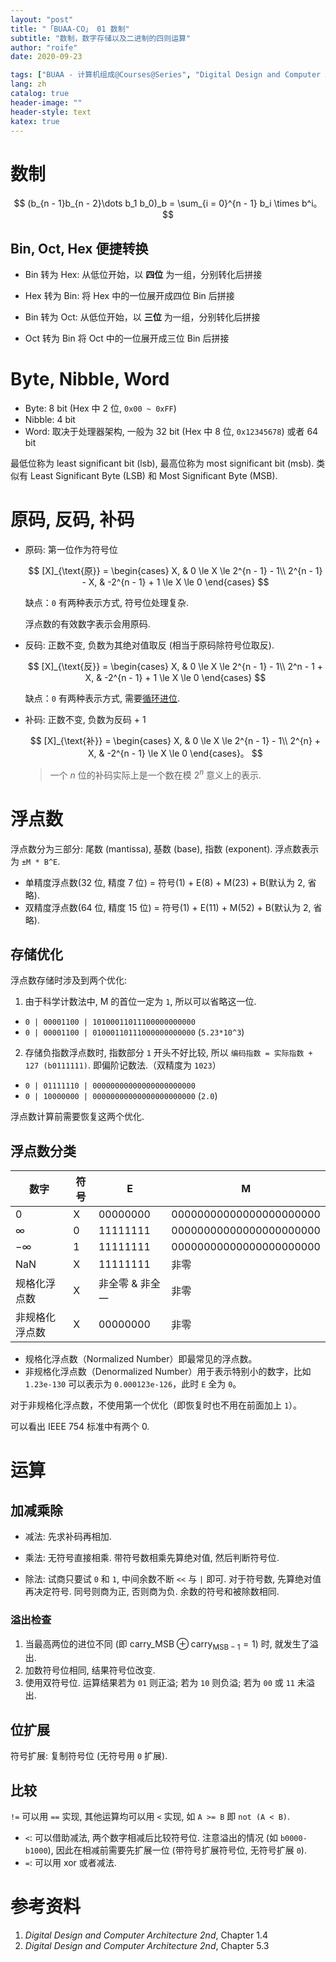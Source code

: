 ```yaml
---
layout: "post"
title: "「BUAA-CO」 01 数制"
subtitle: "数制，数字存储以及二进制的四则运算"
author: "roife"
date: 2020-09-23

tags: ["BUAA - 计算机组成@Courses@Series", "Digital Design and Computer Architecture@Books@Series", "Computer Organization and Design@Books@Series", "北航@Tags@Tags", "计算机组成@Tags@Tags"]
lang: zh
catalog: true
header-image: ""
header-style: text
katex: true
---
```


# 数制

$$
(b_{n - 1}b_{n - 2}\dots b_1 b_0)_b = \sum_{i = 0}^{n - 1} b_i \times b^i。
$$

## Bin, Oct, Hex 便捷转换

- Bin 转为 Hex:
  从低位开始，以 **四位** 为一组，分别转化后拼接
- Hex 转为 Bin:
  将 Hex 中的一位展开成四位 Bin 后拼接

- Bin 转为 Oct:
  从低位开始，以 **三位** 为一组，分别转化后拼接
- Oct 转为 Bin
  将 Oct 中的一位展开成三位 Bin 后拼接

# Byte, Nibble, Word

- Byte: 8 bit (Hex 中 2 位, `0x00 ~ 0xFF`)
- Nibble: 4 bit
- Word: 取决于处理器架构, 一般为 32 bit (Hex 中 8 位, `0x12345678`) 或者 64 bit

最低位称为 least significant bit (lsb), 最高位称为 most significant bit (msb).
类似有 Least Significant Byte (LSB) 和 Most Significant Byte (MSB).

# 原码, 反码, 补码

- 原码: 第一位作为符号位

  $$
    [X]_{\text{原}} = \begin{cases} X, & 0 \le X \le 2^{n - 1} - 1\\ 2^{n - 1} - X, & -2^{n - 1} + 1 \le X \le 0 \end{cases}
  $$

  缺点：`0` 有两种表示方式, 符号位处理复杂.

  浮点数的有效数字表示会用原码.

- 反码: 正数不变, 负数为其绝对值取反 (相当于原码除符号位取反).

  $$
  [X]_{\text{反}} = \begin{cases} X, & 0 \le X \le 2^{n - 1} - 1\\ 2^n - 1 + X, & -2^{n - 1} + 1 \le X \le 0 \end{cases}
  $$

  缺点：`0` 有两种表示方式, 需要[循环进位](https://en.wikipedia.org/wiki/Signed_number_representations#Ones.27_complement).

- 补码: 正数不变, 负数为反码 + 1

  $$
  [X]_{\text{补}} = \begin{cases} X, & 0 \le X \le 2^{n - 1} - 1\\ 2^{n} + X, & -2^{n - 1} \le X \le 0 \end{cases}。
  $$

  > 一个 $n$ 位的补码实际上是一个数在模 $2^n$ 意义上的表示.

# 浮点数

浮点数分为三部分: 尾数 (mantissa), 基数 (base), 指数 (exponent). 浮点数表示为 `±M * B^E`.

- 单精度浮点数(32 位, 精度 7 位) = 符号(1) + E(8) + M(23) + B(默认为 2, 省略).
- 双精度浮点数(64 位, 精度 15 位) = 符号(1) + E(11) + M(52) + B(默认为 2, 省略).

## 存储优化

浮点数存储时涉及到两个优化:

1. 由于科学计数法中, M 的首位一定为 `1`, 所以可以省略这一位.
  - `0 | 00001100 | 10100011011100000000000`
  - `0 | 00001100 | 01000110111000000000000` (`5.23*10^3`)

2. 存储负指数浮点数时, 指数部分 `1` 开头不好比较, 所以 `编码指数 = 实际指数 + 127 (b0111111)`. 即偏阶记数法.（双精度为 `1023`）
  - `0 | 01111110 | 00000000000000000000000`
  - `0 | 10000000 | 00000000000000000000000` (`2.0`)

浮点数计算前需要恢复这两个优化.

## 浮点数分类

| 数字         | 符号 | E        | M                       |
|--------------|------|----------|-------------------------|
| 0            | X    | 00000000 | 00000000000000000000000 |
| $\infty$     | 0    | 11111111 | 00000000000000000000000 |
| $-\infty$    | 1    | 11111111 | 00000000000000000000000 |
| NaN          | X    | 11111111 | 非零                    |
| 规格化浮点数   | X    | 非全零 & 非全一 | 非零                    |
| 非规格化浮点数 | X    | 00000000 | 非零                    |

- 规格化浮点数（Normalized Number）即最常见的浮点数。
- 非规格化浮点数（Denormalized Number）用于表示特别小的数字，比如 `1.23e-130` 可以表示为 `0.000123e-126`，此时 `E` 全为 `0`。

对于非规格化浮点数，不使用第一个优化（即恢复时也不用在前面加上 `1`）。

可以看出 IEEE 754 标准中有两个 0.

# 运算

## 加减乘除

- 减法: 先求补码再相加.

- 乘法: 无符号直接相乘. 带符号数相乘先算绝对值, 然后判断符号位.

- 除法: 试商只要试 `0` 和 `1`, 中间余数不断 `<<` 与 `|` 即可. 对于符号数, 先算绝对值再决定符号. 同号则商为正, 否则商为负. 余数的符号和被除数相同.

### 溢出检查
1. 当最高两位的进位不同 (即 $\text{carry}\_{\text{MSB}} \oplus \text{carry}_{\text{MSB} - 1} = 1$) 时, 就发生了溢出.
2. 加数符号位相同, 结果符号位改变.
3. 使用双符号位. 运算结果若为 `01` 则正溢; 若为 `10` 则负溢; 若为 `00` 或 `11` 未溢出.

## 位扩展

符号扩展: 复制符号位 (无符号用 `0` 扩展).

## 比较

`!=` 可以用 `==` 实现, 其他运算均可以用 `<` 实现, 如 `A >= B` 即 `not (A < B)`.

- `<`: 可以借助减法, 两个数字相减后比较符号位. 注意溢出的情况 (如 `b0000-b1000`), 因此在相减前需要先扩展一位 (带符号扩展符号位, 无符号扩展 `0`).
- `=`: 可以用 xor 或者减法.

# 参考资料

1. *Digital Design and Computer Architecture 2nd*, Chapter 1.4
2. *Digital Design and Computer Architecture 2nd*, Chapter 5.3
